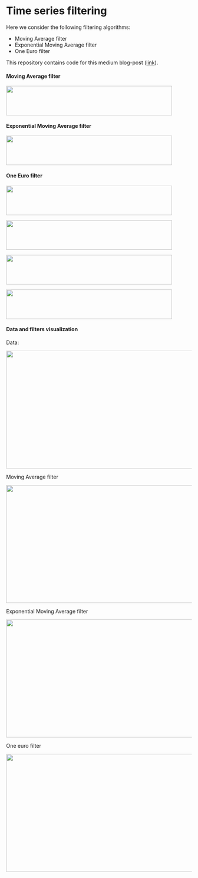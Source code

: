 # Time series filtering

Here we consider the following filtering algorithms:
* Moving Average filter
* Exponential Moving Average filter
* One Euro filter  

This repository contains code for this medium blog-post ([link](http://)).

#### Moving Average filter

<p>
<img src="https://raw.githubusercontent.com/klekovkinv/time-series-filtering/main/images/Formula1.png" width="450" height="80">
<p/>

#### Exponential Moving Average filter

<p>
<img src="https://raw.githubusercontent.com/klekovkinv/time-series-filtering/main/images/Formula2.png" width="450" height="80">
<p/>

#### One Euro filter

<p>
<img src="https://raw.githubusercontent.com/klekovkinv/time-series-filtering/main/images/Formula3.png" width="450" height="80">
<p/>

<p>
<img src="https://raw.githubusercontent.com/klekovkinv/time-series-filtering/main/images/Formula4.png" width="450" height="80">  
<p/>

<p>
<img src="https://raw.githubusercontent.com/klekovkinv/time-series-filtering/main/images/Formula5.png" width="450" height="80">  
<p/>

<p>
<img src="https://raw.githubusercontent.com/klekovkinv/time-series-filtering/main/images/Formula6.png" width="450" height="80">
<p/>

#### Data and filters visualization

Data:
<p>
    <img src="https://raw.githubusercontent.com/klekovkinv/time-series-filtering/main/images/data.png" width="600" height="320">
<p/>

Moving Average filter
<p>
    <img src="https://raw.githubusercontent.com/klekovkinv/time-series-filtering/main/images/moving-average-w-50.png" width="600" height="320">
<p/>

Exponential Moving Average filter
<p>
    <img src="https://raw.githubusercontent.com/klekovkinv/time-series-filtering/main/images/exponential-moving-average-alpha-0.05.png" width="600" height="320">
<p/>

One euro filter
<p>
    <img src="https://raw.githubusercontent.com/klekovkinv/time-series-filtering/main/images/one-euro-f_cmin-0.3-beta-0.07.png" width="600" height="320">
<p/>